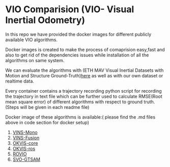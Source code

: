 # VIO Comparision (VIO- Visual Inertial Odometry)

In this repo we have provided the docker images for different publicly available VIO algorithms.

Docker images is created to make the process of comaprision easy,fast and also to get rid of the dependencies issues while installation of all the algorithms on same system.

We can evaluate the algorithms with (ETH MAV Visual Inertial Datasets with Motion and Structure Ground-Truth)[here](https://projects.asl.ethz.ch/datasets/doku.php?id=kmavvisualinertialdatasets) as well as with our own dataset or realtime data.

Every container contains a trajectory recording python script for recording the trajectory in text file which can be further used to calculate RMSE(Root mean square error) of different algorithms with respect to ground truth.(Steps will be given in each readme file)

Docker image of these algorithms is available:( please find the .md files above in code section for docker setup)
1) [VINS-Mono](https://github.com/HKUST-Aerial-Robotics/VINS-Mono)
2) [VINS-Fusion](https://github.com/HKUST-Aerial-Robotics/VINS-Fusion)
3) [OKVIS-core](https://github.com/ethz-asl/okvis)
4) [OKVIS-ros](https://github.com/ethz-asl/okvis_ros)
5) [ROVIO](https://github.com/ethz-asl/rovio)
6) [SVO-GTSAM](https://github.com/uzh-rpg/rpg_svo_pro_open)
